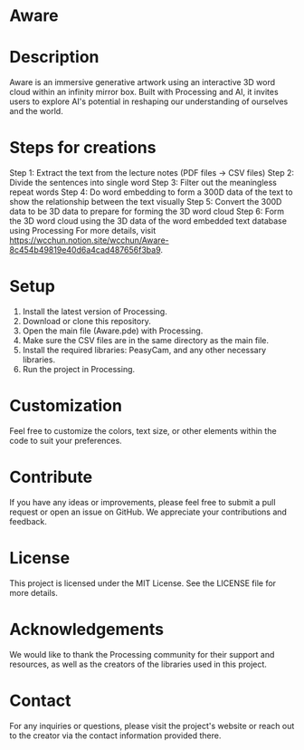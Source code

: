 # Aware

# Description
Aware is an immersive generative artwork using an interactive 3D word cloud within an infinity mirror box. Built with Processing and AI, it invites users to explore AI's potential in reshaping our understanding of ourselves and the world.

# Steps for creations

Step 1: Extract the text from the lecture notes (PDF files → CSV files)
Step 2: Divide the sentences into single word
Step 3: Filter out the meaningless repeat words
Step 4: Do word embedding to form a 300D data of the text to show the relationship between the text visually
Step 5: Convert the 300D data to be 3D data to prepare for forming the 3D word cloud
Step 6: Form the 3D word cloud using the 3D data of the word embedded text database using Processing
For more details, visit https://wcchun.notion.site/wcchun/Aware-8c454b49819e40d6a4cad487656f3ba9.

# Setup
1. Install the latest version of Processing.
2. Download or clone this repository.
3. Open the main file (Aware.pde) with Processing.
4. Make sure the CSV files are in the same directory as the main file.
5. Install the required libraries: PeasyCam, and any other necessary libraries.
6. Run the project in Processing.

# Customization
Feel free to customize the colors, text size, or other elements within the code to suit your preferences.

# Contribute

If you have any ideas or improvements, please feel free to submit a pull request or open an issue on GitHub. We appreciate your contributions and feedback.

# License
This project is licensed under the MIT License. See the LICENSE file for more details.

# Acknowledgements
We would like to thank the Processing community for their support and resources, as well as the creators of the libraries used in this project.

# Contact
For any inquiries or questions, please visit the project's website or reach out to the creator via the contact information provided there.
